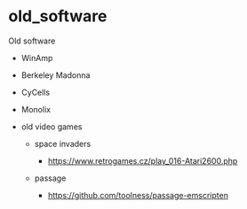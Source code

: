 # old_software
Old software


* WinAmp

* Berkeley Madonna

* CyCells

* Monolix

* old video games

    * space invaders 
    
       * https://www.retrogames.cz/play_016-Atari2600.php

    * passage 

       * https://github.com/toolness/passage-emscripten
